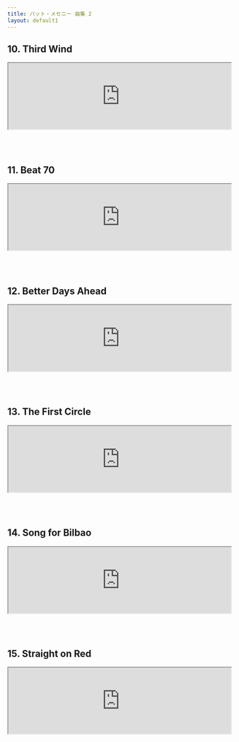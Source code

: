 ```yaml
---
title: パット・メセニー 曲集 2
layout: default1
---
```

## 10. Third Wind

<iframe src="https://drive.google.com/file/d/1544vimtWCDWRXO8Ki5qXHF76DOguBlHH/preview" width="100%" allow="autoplay"></iframe>

<br/><br/>

## 11. Beat 70

<iframe src="https://drive.google.com/file/d/1CF58S5VGbAzA5zBn0uqw2GbaV21lmARd/preview" width="100%" allow="autoplay"></iframe>

<br/><br/>

## 12. Better Days Ahead

<iframe src="https://drive.google.com/file/d/1lK-iNkm-Op9A1AHN5JS3Sbt6ga6hht9A/preview" width="100%" allow="autoplay"></iframe>

<br/><br/>

## 13. The First Circle

<iframe src="https://drive.google.com/file/d/1_EmDot1g8rgOWH8MrRmDvLUa9QUyChtN/preview" width="100%" allow="autoplay"></iframe>

<br/><br/>

## 14. Song for Bilbao

<iframe src="https://drive.google.com/file/d/1BPcYtoZHfC8bKpB1SMeCYfZD9Caion9N/preview" width="100%" allow="autoplay"></iframe>

<br/><br/>

## 15. Straight on Red

<iframe src="https://drive.google.com/file/d/1JGRazgwz9zjj3KKBCAis39DcomDko0g5/preview" width="100%" allow="autoplay"></iframe>

